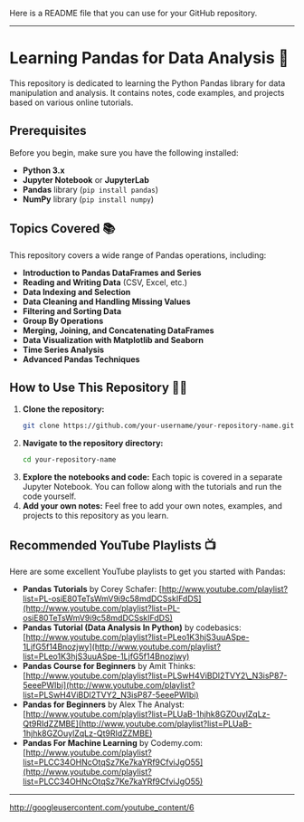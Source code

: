 Here is a README file that you can use for your GitHub repository.

-----

# Learning Pandas for Data Analysis 🐼

This repository is dedicated to learning the Python Pandas library for data manipulation and analysis. It contains notes, code examples, and projects based on various online tutorials.

## Prerequisites

Before you begin, make sure you have the following installed:

  * **Python 3.x**
  * **Jupyter Notebook** or **JupyterLab**
  * **Pandas** library (`pip install pandas`)
  * **NumPy** library (`pip install numpy`)

## Topics Covered 📚

This repository covers a wide range of Pandas operations, including:

  * **Introduction to Pandas DataFrames and Series**
  * **Reading and Writing Data** (CSV, Excel, etc.)
  * **Data Indexing and Selection**
  * **Data Cleaning and Handling Missing Values**
  * **Filtering and Sorting Data**
  * **Group By Operations**
  * **Merging, Joining, and Concatenating DataFrames**
  * **Data Visualization with Matplotlib and Seaborn**
  * **Time Series Analysis**
  * **Advanced Pandas Techniques**

## How to Use This Repository 🧑‍💻

1.  **Clone the repository:**
    ```bash
    git clone https://github.com/your-username/your-repository-name.git
    ```
2.  **Navigate to the repository directory:**
    ```bash
    cd your-repository-name
    ```
3.  **Explore the notebooks and code:** Each topic is covered in a separate Jupyter Notebook. You can follow along with the tutorials and run the code yourself.
4.  **Add your own notes:** Feel free to add your own notes, examples, and projects to this repository as you learn.

## Recommended YouTube Playlists 📺

Here are some excellent YouTube playlists to get you started with Pandas:

  * **Pandas Tutorials** by Corey Schafer: [http://www.youtube.com/playlist?list=PL-osiE80TeTsWmV9i9c58mdDCSskIFdDS](http://www.youtube.com/playlist?list=PL-osiE80TeTsWmV9i9c58mdDCSskIFdDS)
  * **Pandas Tutorial (Data Analysis In Python)** by codebasics: [http://www.youtube.com/playlist?list=PLeo1K3hjS3uuASpe-1LjfG5f14Bnozjwy](http://www.youtube.com/playlist?list=PLeo1K3hjS3uuASpe-1LjfG5f14Bnozjwy)
  * **Pandas Course for Beginners** by Amit Thinks: [http://www.youtube.com/playlist?list=PLSwH4ViBDl2TVY2\_N3isP87-5eeePWIbi](http://www.youtube.com/playlist?list=PLSwH4ViBDl2TVY2_N3isP87-5eeePWIbi)
  * **Pandas for Beginners** by Alex The Analyst: [http://www.youtube.com/playlist?list=PLUaB-1hjhk8GZOuylZqLz-Qt9RIdZZMBE](http://www.youtube.com/playlist?list=PLUaB-1hjhk8GZOuylZqLz-Qt9RIdZZMBE)
  * **Pandas For Machine Learning** by Codemy.com: [http://www.youtube.com/playlist?list=PLCC34OHNcOtqSz7Ke7kaYRf9CfviJgO55](http://www.youtube.com/playlist?list=PLCC34OHNcOtqSz7Ke7kaYRf9CfviJgO55)

-----

http://googleusercontent.com/youtube_content/6
